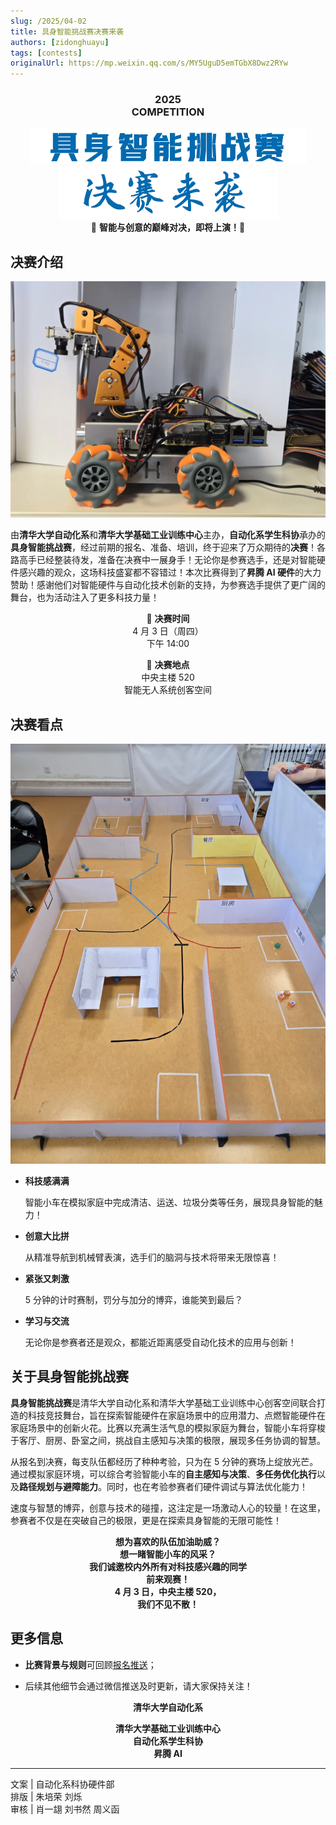 ```yaml
---
slug: /2025/04-02
title: 具身智能挑战赛决赛来袭
authors: [zidonghuayu]
tags: [contests]
originalUrl: https://mp.weixin.qq.com/s/MY5UguD5emTGbX8Dwz2RYw
---
```


<center>

<h3>2025<br />COMPETITION</h3>

![具身智能挑战赛](img/1.webp)
![决赛来袭](img/2.webp)  
🎉 <strong>智能与创意的巅峰对决，即将上演！</strong>🎉</center>

<!--truncate-->

## 决赛介绍

![智能小车](img/3.webp)

由**清华大学自动化系**和**清华大学基础工业训练中心**主办，**自动化系学生科协**承办的**具身智能挑战赛**，经过前期的报名、准备、培训，终于迎来了万众期待的**决赛**！各路高手已经整装待发，准备在决赛中一展身手！无论你是参赛选手，还是对智能硬件感兴趣的观众，这场科技盛宴都不容错过！本次比赛得到了**昇腾 AI 硬件**的大力赞助！感谢他们对智能硬件与自动化技术创新的支持，为参赛选手提供了更广阔的舞台，也为活动注入了更多科技力量！

<center>

📅 **决赛时间**  
4 月 3 日（周四）  
下午 14:00

📍 **决赛地点**  
中央主楼 520  
智能无人系统创客空间</center>

## 决赛看点

![比赛场地](img/4.webp)

- **科技感满满**

    智能小车在模拟家庭中完成清洁、运送、垃圾分类等任务，展现具身智能的魅力！

- **创意大比拼**

    从精准导航到机械臂表演，选手们的脑洞与技术将带来无限惊喜！

- **紧张又刺激**

    5 分钟的计时赛制，罚分与加分的博弈，谁能笑到最后？

- **学习与交流**

    无论你是参赛者还是观众，都能近距离感受自动化技术的应用与创新！

## 关于具身智能挑战赛

**具身智能挑战赛**是清华大学自动化系和清华大学基础工业训练中心创客空间联合打造的科技竞技舞台，旨在探索智能硬件在家庭场景中的应用潜力、点燃智能硬件在家庭场景中的创新火花。比赛以充满生活气息的模拟家庭为舞台，智能小车将穿梭于客厅、厨房、卧室之间，挑战自主感知与决策的极限，展现多任务协调的智慧。

从报名到决赛，每支队伍都经历了种种考验，只为在 5 分钟的赛场上绽放光芒。通过模拟家庭环境，可以综合考验智能小车的**自主感知与决策**、**多任务优化执行**以及**路径规划与避障能力**。同时，也在考验参赛者们硬件调试与算法优化能力！

速度与智慧的博弈，创意与技术的碰撞，这注定是一场激动人心的较量！在这里，参赛者不仅是在突破自己的极限，更是在探索具身智能的无限可能性！<center>

<strong>想为喜欢的队伍加油助威？  
想一睹智能小车的风采？  
我们诚邀校内外所有对科技感兴趣的同学  
前来观赛！  
4 月 3 日，中央主楼 520，  
我们不见不散！</strong></center>

## 更多信息

- **比赛背景与规则**可回顾[报名推送](/blog/2025/02-27)；

- 后续其他细节会通过微信推送及时更新，请大家保持关注！

<center>
<strong>清华大学自动化系

清华大学基础工业训练中心  
自动化系学生科协  
昇腾 AI</strong></center>

---

文案 | 自动化系科协硬件部  
排版 | 朱培荣 刘烁  
审核 | 肖一翃 刘书然 周义函
